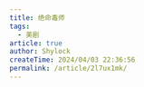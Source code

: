 ```yaml
---
title: 绝命毒师
tags:
  - 美剧
article: true
author: Shylock
createTime: 2024/04/03 22:36:56
permalink: /article/2l7ux1mk/
---
```

